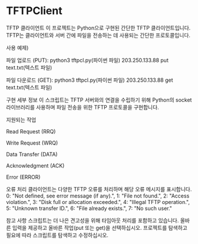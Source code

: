 # TFTPClient
TFTP 클라이언트
이 프로젝트는 Python으로 구현된 간단한 TFTP 클라이언트입니다. TFTP는 클라이언트와 서버 간에 파일을 전송하는 데 사용되는 간단한 프로토콜입니다.

사용 예제)

파일 업로드 (PUT): python3 tftpcl.py(파이썬 파일) 203.250.133.88 put text.txt(텍스트 파일)

파일 다운로드 (GET): python3 tftpcl.py(파이썬 파일) 203.250.133.88 get text.txt(텍스트 파일)

구현 세부 정보
이 스크립트는 TFTP 서버와의 연결을 수립하기 위해 Python의 socket 라이브러리를 사용하며 파일 전송을 위한 TFTP 프로토콜을 구현합니다.

지원되는 작업

Read Request (RRQ)

Write Request (WRQ)

Data Transfer (DATA)

Acknowledgment (ACK)

Error (ERROR)

오류 처리
클라이언트는 다양한 TFTP 오류를 처리하며 해당 오류 메시지를 표시합니다.
0: "Not defined, see error message (if any).",
1: "File not found.",
2: "Access violation.",
3: "Disk full or allocation exceeded.",
4: "Illegal TFTP operation.",
5: "Unknown transfer ID.",
6: "File already exists.",
7: "No such user."

참고 사항
스크립트는 더 나은 견고성을 위해 타임아웃 처리를 포함하고 있습니다.
올바른 입력을 제공하고 올바른 작업(put 또는 get)을 선택하십시오.
프로젝트를 탐색하고 필요에 따라 스크립트를 탐색하고 수정하십시오.
